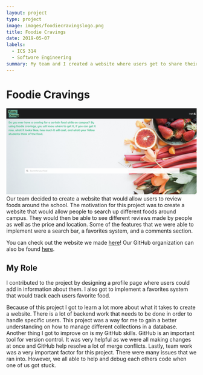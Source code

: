 ```yaml
---
layout: project
type: project
image: images/foodiecravingslogo.png
title: Foodie Cravings
date: 2019-05-07
labels:
  - ICS 314
  - Software Engineering
summary: My team and I created a website where users get to share their reviews of food found around campus.
---
```

# Foodie Cravings
<img class="ui medium right floated image" src="../images/foodiecravings_landing.png">
Our team decided to create a website that would allow users to review foods around the school. The motivation for this project was to create a website that would allow people to search up different foods around campus. They would then be able to see different reviews made by people as well as the price and location. Some of the features that we were able to implement were a search bar, a favorites system, and a comments section. 

You can check out the website we made [here](http://foodiecravings.meteorapp.com/#/)!
Our GitHub organization can also be found [here](https://github.com/foodiecravings).

## My Role
I contributed to the project by designing a profile page where users could add in information about them. I also got to implement a favorites system that would track each users favorite food. 

Because of this project I got to learn a lot more about what it takes to create a website. There is a lot of backend work that needs to be done in order to handle specific users. This project was a way for me to gain a better understanding on how to manage different collections in a database. Another thing I got to improve on is my GitHub skills. GitHub is an important tool for version control. It was very helpful as we were all making changes at once and GitHub help resolve a lot of merge conflicts. Lastly, team work was a very important factor for this project. There were many issues that we ran into. However, we all able to help and debug each others code when one of us got stuck. 